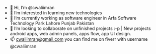 - 👋 Hi, I’m @cwaliimran
- 👀 I’m interested in learning new technologies
- 🌱 I’m currently working as software engineer in Arfa Software Technology Park Lahore Punjab Pakistan
- 💞️ I’m looking to collaborate on unfinished projects :-p | New projects android apps, web admin panels, apps flow, app UI design.
- 📫 cwaliimran@gmail.com
you can find me on fiverr with username @cwaliimran


<!---
cwaliimran/cwaliimran is a ✨ special ✨ repository because its `README.md` (this file) appears on your GitHub profile.
You can click the Preview link to take a look at your changes.
--->
